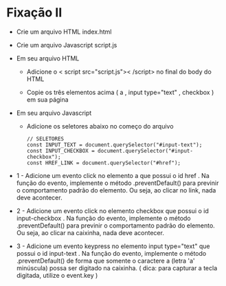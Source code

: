# Fixação II

- Crie um arquivo HTML index.html

- Crie um arquivo Javascript script.js

- Em seu arquivo HTML
  - Adicione o < script src="script.js">< /script> no final do body do HTML

  - Copie os três elementos acima ( a , input type="text" , checkbox ) em sua página

- Em seu arquivo Javascript
  - Adicione os seletores abaixo no começo do arquivo

        // SELETORES
        const INPUT_TEXT = document.querySelector("#input-text");
        const INPUT_CHECKBOX = document.querySelector("#input-checkbox");
        const HREF_LINK = document.querySelector("#href");

- 1 - Adicione um evento click no elemento a que possui o id href . Na função do evento, implemente o método .preventDefault() para previnir o comportamento padrão do elemento. Ou seja, ao clicar no link, nada deve acontecer.

- 2 - Adicione um evento click no elemento checkbox que possui o id input-checkbox . Na função do evento, implemente o método .preventDefault() para previnir o comportamento padrão do elemento. Ou seja, ao clicar na caixinha, nada deve acontecer.

- 3 - Adicione um evento keypress no elemento input type="text" que possui o id input-text . Na função do evento, implemente o método .preventDefault() de forma que somente o caractere a (letra 'a' minúscula) possa ser digitado na caixinha. ( dica: para capturar a tecla digitada, utilize o event.key )